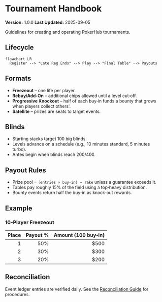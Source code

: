 # Tournament Handbook

**Version:** 1.0.0
**Last Updated:** 2025-09-05

Guidelines for creating and operating PokerHub tournaments.

## Lifecycle

```mermaid
flowchart LR
  Register --> "Late Reg Ends" --> Play --> "Final Table" --> Payouts
```

## Formats

- **Freezeout** – one life per player.
- **Rebuy/Add‑On** – additional chips allowed until a level cut‑off.
- **Progressive Knockout** – half of each buy‑in funds a bounty that grows when players collect others'.
- **Satellite** – prizes are seats to target events.

## Blinds

- Starting stacks target 100 big blinds.
- Levels advance on a schedule (e.g., 10 minutes standard, 5 minutes turbo).
- Antes begin when blinds reach 200/400.

## Payout Rules

- Prize pool = `(entries × buy‑in) − rake` unless a guarantee exceeds it.
- Tables pay roughly 15% of the field using a top‑heavy distribution.
- Bounty events return half the buy‑in as knock‑out rewards.

## Example

### 10‑Player Freezeout

| Place | Payout % | Amount (100 buy‑in) |
|------:|---------:|--------------------:|
| 1     | 50%      | $500 |
| 2     | 30%      | $300 |
| 3     | 20%      | $200 |

## Reconciliation

Event ledger entries are verified daily. See the [Reconciliation Guide](reconciliation_guide.md) for procedures.

